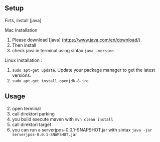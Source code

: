 ## Setup
Firts, install [java] 

Mac Installation
1. Please download [java] (https://www.java.com/en/download/).
2. Then install
3. check java in terminal using sintax `java -version`

Linux Installation : 
1. `sudo apt-get update`. Update your package manager to get the latest versions.
2. `sudo apt-get install openjdk-8-jre`


## Usage
2. open terminal
3. call direktori parking
4. you build execute maven with `mvn clean install`
5. call direktori target
6. you can run a serverjpos-0.0.1-SNAPSHOT.jar with sintax `java -jar serverjpos-0.0.1-SNAPSHOT.jar`